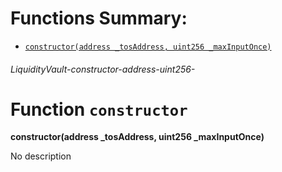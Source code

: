 # Functions Summary:

- [`constructor(address _tosAddress, uint256 _maxInputOnce)`](#LiquidityVault-constructor-address-uint256-)

###### *LiquidityVault-constructor-address-uint256-*

# Function `constructor`

**constructor(address _tosAddress, uint256 _maxInputOnce)**

No description
